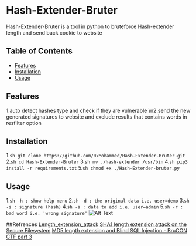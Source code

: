 # Hash-Extender-Bruter
Hash-Extender-Bruter is a tool in python to bruteforce Hash-extender length and send back cookie to website

## Table of Contents
* [Features](#Features)
* [Installation](#Installation)
* [Usage](#Usage)

## Features
1.auto detect hashes type and check if they are vulnerable
\n2.send the new generated signatures to website and exclude results that contains words in resfilter option

## Installation
1.```sh git clone https://github.com/0xMohammed/Hash-Extender-Bruter.git```
2.```sh cd Hash-Extender-Bruter```
3.```sh mv ./hash-extender /usr/bin```
4.```sh pip3 install -r requirements.txt```
5.```sh chmod +x ./Hash-Extender-bruter.py```

## Usage
1.```sh -h : show help menu```
2.```sh -d : the original data i.e. user=demo```
3.```sh -s : signature (hash)```
4.```sh -a : data to add i.e. user=admin```
5.```sh -r : bad word i.e. 'wrong signature'```
![Alt Text](https://github.com/0xMohammed/Hash-Extender-Bruter/blob/master/Images/Peek%202020-09-11%2018-45.gif)

##Refrences
[Length_extension_attack](https://en.wikipedia.org/wiki/Length_extension_attack)
[SHA1 length extension attack on the Secure Filesystem](https://www.youtube.com/watch?v=6QQ4kgDWQ9w)
[MD5 length extension and Blind SQL Injection - BruCON CTF part 3](https://www.youtube.com/watch?v=sMla6_4Z-CQ)

